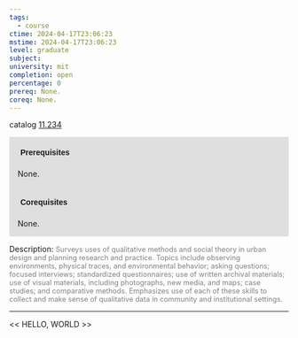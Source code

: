 ```yaml
---
tags:
  - course
ctime: 2024-04-17T23:06:23
mstime: 2024-04-17T23:06:23
level: graduate
subject: 
university: mit
completion: open
percentage: 0
prereq: None.
coreq: None.
---
```


catalog [11.234](http://student.mit.edu/catalog/m11b.html#11.234)

<span style="display: block; padding: 15px; background-color: rgb(100, 100, 100, 0.2);"><font id="m_prereq498_0" style="display: block; font-family: Arial, sans-serif; font-weight: bold; padding: 5px">Prerequisites</font><br><span id="prereq498_0">None.</span></span>
<span style="display: block; padding: 15px; background-color: rgb(100, 100, 100, 0.2);"><font id="m_coreq498_0" style="display: block; font-family: Arial, sans-serif; font-weight: bold; padding: 5px">Corequisites</font><br><span id="coreq498_0">None.</span></span>

<font style="">Description:</font>
<font style="color: grey; font-size: 0.8rem;">Surveys uses of qualitative methods and social theory in urban design and planning research and practice. Topics include observing environments, physical traces, and environmental behavior; asking questions; focused interviews; standardized questionnaires; use of written archival materials; use of visual materials, including photographs, new media, and maps; case studies; and comparative methods. Emphasizes use of each of these skills to collect and make sense of qualitative data in community and institutional settings.</font>



---

<< HELLO, WORLD >>
